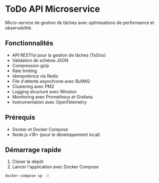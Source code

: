 # ToDo API Microservice

Micro-service de gestion de tâches avec optimisations de performance et observabilité.

## Fonctionnalités

- API RESTful pour la gestion de tâches (ToDos)
- Validation de schéma JSON
- Compression gzip
- Rate limiting
- Idempotence via Redis
- File d'attente asynchrone avec BullMQ
- Clustering avec PM2
- Logging structuré avec Winston
- Monitoring avec Prometheus et Grafana
- Instrumentation avec OpenTelemetry

## Prérequis

- Docker et Docker Compose
- Node.js v18+ (pour le développement local)

## Démarrage rapide

1. Cloner le dépôt
2. Lancer l'application avec Docker Compose

```bash
docker-compose up -d
